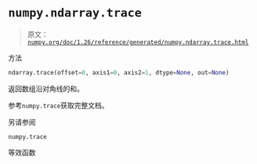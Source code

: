 # `numpy.ndarray.trace`

> 原文：[`numpy.org/doc/1.26/reference/generated/numpy.ndarray.trace.html`](https://numpy.org/doc/1.26/reference/generated/numpy.ndarray.trace.html)

方法

```py
ndarray.trace(offset=0, axis1=0, axis2=1, dtype=None, out=None)
```

返回数组沿对角线的和。

参考`numpy.trace`获取完整文档。

另请参阅

`numpy.trace`

等效函数
